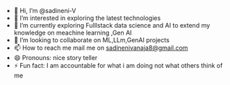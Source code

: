 - 👋 Hi, I’m @sadineni-V
- 👀 I’m interested in exploring the latest technologies
- 🌱 I’m currently exploring Fulllstack data science and AI to extend my knowledge on meachine learning ,Gen AI
- 💞️ I’m looking to collaborate on ML,LLm,GenAI projects
- 📫 How to reach me mail me on sadinenivanaja8@gmail.com
- 😄 Pronouns: nice story teller
- ⚡ Fun fact: I am accountable for what i am doing not what others think of me

<!---
sadineni-V/sadineni-V is a ✨ special ✨ repository because its `README.md` (this file) appears on your GitHub profile.
You can click the Preview link to take a look at your changes.
--->
